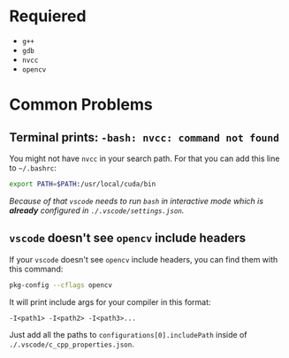 # Requiered
 * `g++`
 * `gdb`
 * `nvcc`
 * `opencv`
# Common Problems
## Terminal prints: `-bash: nvcc: command not found`
You might not have `nvcc` in your search path. For that you can add this line to `~/.bashrc`:
```bash
export PATH=$PATH:/usr/local/cuda/bin
```
_Because of that  `vscode` needs to run `bash` in interactive mode which is **already** configured in `./.vscode/settings.json`._

## `vscode` doesn't see `opencv` include headers
If your `vscode` doesn't see `opencv` include headers, you can find them with this command:
```bash
pkg-config --cflags opencv
```
It will print include args for your compiler in this format:
```
-I<path1> -I<path2> -I<path3>...
```
Just add all the paths to `configurations[0].includePath` inside of `./.vscode/c_cpp_properties.json`.